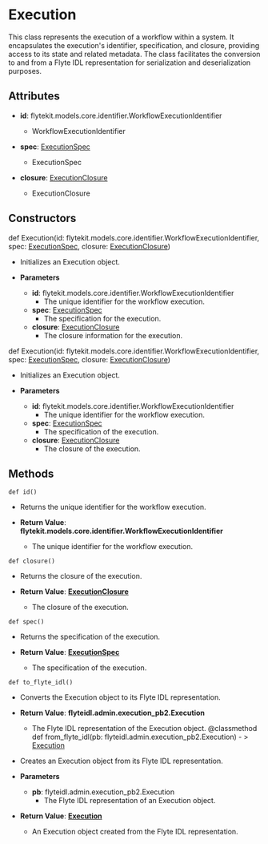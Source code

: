 # Execution

This class represents the execution of a workflow within a system. It encapsulates the execution&#x27;s identifier, specification, and closure, providing access to its state and related metadata. The class facilitates the conversion to and from a Flyte IDL representation for serialization and deserialization purposes.

## Attributes

- **id**: flytekit.models.core.identifier.WorkflowExecutionIdentifier
  - WorkflowExecutionIdentifier

- **spec**: [ExecutionSpec](flytekit_models_execution_executionspec)
  - ExecutionSpec

- **closure**: [ExecutionClosure](flytekit_models_execution_executionclosure)
  - ExecutionClosure

## Constructors
def Execution(id: flytekit.models.core.identifier.WorkflowExecutionIdentifier, spec: [ExecutionSpec](flytekit_models_execution_executionspec), closure: [ExecutionClosure](flytekit_models_execution_executionclosure))
-  Initializes an Execution object.
- **Parameters**

  - **id**: flytekit.models.core.identifier.WorkflowExecutionIdentifier
    - The unique identifier for the workflow execution.
  - **spec**: [ExecutionSpec](flytekit_models_execution_executionspec)
    - The specification for the execution.
  - **closure**: [ExecutionClosure](flytekit_models_execution_executionclosure)
    - The closure information for the execution.

def Execution(id: flytekit.models.core.identifier.WorkflowExecutionIdentifier, spec: [ExecutionSpec](flytekit_models_execution_executionspec), closure: [ExecutionClosure](flytekit_models_execution_executionclosure))
-  Initializes an Execution object.
- **Parameters**

  - **id**: flytekit.models.core.identifier.WorkflowExecutionIdentifier
    - The unique identifier for the workflow execution.
  - **spec**: [ExecutionSpec](flytekit_models_execution_executionspec)
    - The specification of the execution.
  - **closure**: [ExecutionClosure](flytekit_models_execution_executionclosure)
    - The closure of the execution.



## Methods
```@classmethod
def id()
```
-  Returns the unique identifier for the workflow execution.

- **Return Value**:
**flytekit.models.core.identifier.WorkflowExecutionIdentifier**
  - The unique identifier for the workflow execution.
```@classmethod
def closure()
```
-  Returns the closure of the execution.

- **Return Value**:
**[ExecutionClosure](flytekit_models_execution_executionclosure)**
  - The closure of the execution.
```@classmethod
def spec()
```
-  Returns the specification of the execution.

- **Return Value**:
**[ExecutionSpec](flytekit_models_execution_executionspec)**
  - The specification of the execution.
```@classmethod
def to_flyte_idl()
```
-  Converts the Execution object to its Flyte IDL representation.

- **Return Value**:
**flyteidl.admin.execution_pb2.Execution**
  - The Flyte IDL representation of the Execution object.
@classmethod
def from_flyte_idl(pb: flyteidl.admin.execution_pb2.Execution) - > [Execution](flytekit_models_execution_execution)
-  Creates an Execution object from its Flyte IDL representation.
- **Parameters**

  - **pb**: flyteidl.admin.execution_pb2.Execution
    - The Flyte IDL representation of an Execution object.

- **Return Value**:
**[Execution](flytekit_models_execution_execution)**
  - An Execution object created from the Flyte IDL representation.
